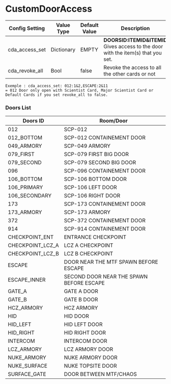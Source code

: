 # CustomDoorAccess

Config Setting | Value Type | Default Value | Description
--- | --- | --- | ---
cda_access_set | Dictionary | EMPTY | **DOORSID:ITEMID&ITEMID** Gives access to the door with the item(s) that you set.
cda_revoke_all | Bool | false | Revoke the access to all the other cards or not

```
Exemple : cda_access_set: 012:1&2,ESCAPE:2&11
= 012 Door only open with Scientist Card, Major Scientist Card or Default Cards if you set revoke_all to false.
```

### Doors List

Doors ID | Room/Door
--- | ---
012 | SCP-012
012_BOTTOM | SCP-012 CONTAINEMENT DOOR
049_ARMORY | SCP-049 ARMORY
079_FIRST | SCP-079 FIRST BIG DOOR
079_SECOND | SCP-079 SECOND BIG DOOR
096 | SCP-096 CONTAINEMENT DOOR
106_BOTTOM | SCP-106 BOTTOM DOOR
106_PRIMARY | SCP-106 LEFT DOOR
106_SECONDARY | SCP-106 RIGHT DOOR
173 | SCP-173 CONTAINEMENT DOOR
173_ARMORY | SCP-173 ARMORY
372 | SCP-372 CONTAINEMENT DOOR
914 | SCP-914 CONTAINEMENT DOOR
CHECKPOINT_ENT | ENTRANCE CHECKPOINT
CHECKPOINT_LCZ_A | LCZ A CHECKPOINT
CHECKPOINT_LCZ_B | LCZ B CHECKPOINT
ESCAPE | DOOR NEAR THE MTF SPAWN BEFORE ESCAPE
ESCAPE_INNER | SECOND DOOR NEAR THE SPAWN BEFORE ESCAPE
GATE_A | GATE A DOOR
GATE_B | GATE B DOOR
HCZ_ARMORY | HCZ ARMORY
HID | HID DOOR
HID_LEFT | HID LEFT DOOR
HID_RIGHT | HID RIGHT DOOR
INTERCOM | INTERCOM DOOR
LCZ_ARMORY | LCZ ARMORY DOOR
NUKE_ARMORY | NUKE ARMORY DOOR
NUKE_SURFACE | NUKE TOPSITE DOOR
SURFACE_GATE | DOOR BETWEEN MTF/CHAOS
